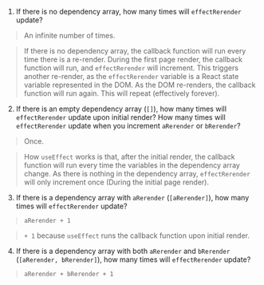 1. If there is no dependency array, how many times will `effectRerender` update?

> An infinite number of times.

> If there is no dependency array, the callback function will run every time there is a re-render. During the first page render, the callback function will run, and `effectRerender` will increment. This triggers another re-render, as the `effectRerender` variable is a React state variable represented in the DOM. As the DOM re-renders, the callback function will run again. This will repeat (effectively forever).

2. If there is an empty dependency array (`[]`), how many times will `effectRerender` update upon initial render? How many times will `effectRerender` update when you increment `aRerender` or `bRerender`?

> Once. 

> How `useEffect` works is that, after the initial render, the callback function will run every time the variables in the dependency array change. As there is nothing in the dependency array, `effectRerender` will only increment once (During the initial page render).

3. If there is a dependency array with `aRerender` (`[aRerender]`), how many times will `effectRerender` update?

>`aRerender + 1`

>`+ 1` because `useEffect` runs the callback function upon initial render.

4. If there is a dependency array with both `aRerender` and `bRerender` (`[aRerender, bRerender]`), how many times will `effectRerender` update?

>`aRerender + bRerender + 1`

